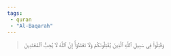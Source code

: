 ```yaml
---
tags: 
 - quran 
 - "Al-Baqarah"
---
```


> وَقَٰتِلُواْ فِي سَبِيلِ ٱللَّهِ ٱلَّذِينَ يُقَٰتِلُونَكُمۡ وَلَا تَعۡتَدُوٓاْۚ إِنَّ ٱللَّهَ لَا يُحِبُّ ٱلۡمُعۡتَدِينَ
